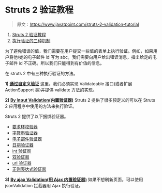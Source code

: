 # Struts 2 验证教程

> 原文：<https://www.javatpoint.com/struts-2-validation-tutorial>

1.  [Struts 2 验证教程](#)
2.  [执行验证的三种机制](#)

为了避免错误的值，我们需要在用户提交一些值的表单上执行验证。例如，如果用户将他/她的电子邮件 id 写为 abc，我们需要向用户给出错误消息，指出给定的电子邮件 id 不正确。所以我们只能得到有价值的信息。

在 struts 2 中有三种执行验证的方法。

**1) [通过自定义验证](struts-2-custom-validation-workflow-interceptor )** 这里，我们必须实现 Validateable 接口(或者扩展 ActionSupport 类)并提供 validate 方法的实现。

**2) [By Input Validation(内置验证器)](struts-2-validation-by-bundled-validators)** Struts 2 提供了很多预定义的可以在 Struts 2 应用程序中使用的方法来执行验证。

Struts 2 提供了以下捆绑验证器。

*   [要求环校验器](struts-2-requiredstring-validation-example)
*   [字符串验证器](struts-2-string-length-validation-example)
*   [电子邮件验证器](struts-2-email-validation-example)
*   [日期验证器](struts-2-date-validation-example)
*   [int 验证器](struts-2-int-validation-example)
*   [双验证器](struts-2-double-validation-example)
*   [url 验证器](struts-2-url-validation-example)
*   [正则表达式验证器](struts-2-regex-validation-example)

**3) [By ajax Validation(用 Ajax 内置验证器)](struts-2-ajax-validation-jsonValidation-interceptor)** 如果不想刷新页面，可以使用 jsonValidation 拦截器用 Ajax 执行验证。